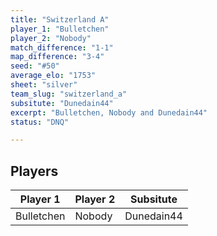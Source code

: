 ```yaml
---
title: "Switzerland A"
player_1: "Bulletchen"
player_2: "Nobody"
match_difference: "1-1"
map_difference: "3-4"
seed: "#50"
average_elo: "1753"
sheet: "silver"
team_slug: "switzerland_a"
subsitute: "Dunedain44"
excerpt: "Bulletchen, Nobody and Dunedain44"
status: "DNQ"

---
```

## Players

| Player 1 | Player 2 | Subsitute |
| -- | -- | -- |
| Bulletchen | Nobody | Dunedain44 |
